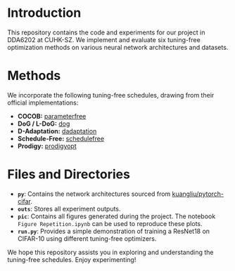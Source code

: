 # Introduction
This repository contains the code and experiments for our project in DDA6202 at CUHK-SZ. We implement and evaluate six tuning-free optimization methods on various neural network architectures and datasets.

# Methods
We incorporate the following tuning-free schedules, drawing from their official implementations:

- **COCOB:** [parameterfree](https://github.com/bremen79/parameterfree)  
- **DoG / L-DoG:** [dog](https://github.com/formll/dog)  
- **D-Adaptation:** [dadaptation](https://github.com/facebookresearch/dadaptation)  
- **Schedule-Free:** [schedulefree](https://github.com/facebookresearch/schedule_free)  
- **Prodigy:** [prodigyopt](https://github.com/konstmish/prodigy)

# Files and Directories
- **`py`**: Contains the network architectures sourced from [kuangliu/pytorch-cifar](https://github.com/kuangliu/pytorch-cifar).  
- **`outs`**: Stores all experiment outputs.  
- **`pic`**: Contains all figures generated during the project. The notebook `Figure Repetition.ipynb` can be used to reproduce these plots.  
- **`run.py`**: Provides a simple demonstration of training a ResNet18 on CIFAR-10 using different tuning-free optimizers.

We hope this repository assists you in exploring and understanding the tuning-free schedules. Enjoy experimenting!
